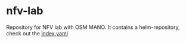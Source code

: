 # nfv-lab
Repository for NFV lab with OSM MANO.
It contains a helm-repository, check out the [index.yaml](index.yaml)
